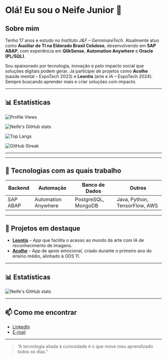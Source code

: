 # Olá! Eu sou o Neife Junior 👋

## Sobre mim
Tenho 17 anos e estudo no *Instituto J&F – GerminareTech*. Atualmente atuo como **Auxiliar de TI na Eldorado Brasil Celulose**, desenvolvendo em **SAP ABAP**, com experiência em **QlikSense**, **Automation Anywhere** e **Oracle (PL/SQL)**.

Sou apaixonado por tecnologia, inovação e pelo impacto social que soluções digitais podem gerar. Já participei de projetos como **Acolhe** (saúde mental – ExpoTech 2023) e **Leontis** (arte e IA – ExpoTech 2024). Sempre buscando aprender mais e criar soluções com impacto.


---

## 📊 Estatísticas

<!-- Card de visualizações de perfil -->
![Profile Views](https://komarev.com/ghpvc/?username=neifejunior&style=flat)

<!-- Card: GitHub Readme Stats (resumo completo) -->
![Neife's GitHub stats](https://github-readme-stats.vercel.app/api?username=neifejunior&show_icons=true&theme=dark)

<!-- Card: Top Languages -->
![Top Langs](https://github-readme-stats.vercel.app/api/top-langs/?username=neifejunior&layout=compact&theme=dark)

<!-- Card: Streak (opcional) -->
![GitHub Streak](https://github-readme-streak-stats.herokuapp.com/?user=neifejunior&theme=dark)

---

---

## 🚀 Tecnologias com as quais trabalho

| Backend        | Automação           | Banco de Dados      | Outros                                |
|----------------|---------------------|----------------------|---------------------------------------|
| SAP ABAP       | Automation Anywhere | PostgreSQL, MongoDB | Java, Python, TensorFlow, AWS         |

---

## 🌟 Projetos em destaque

- **[Leontis](https://github.com/leontis2024)** – App que facilita o acesso ao mundo da arte com IA de reconhecimento de imagens.
- **[Acolhe](https://github.com/Acolhe)** – App de apoio emocional, criado durante o primeiro ano do ensino médio, alinhado à ODS 11.


---

## 📊 Estatísticas

![Neife's GitHub stats](https://github-readme-stats.vercel.app/api?username=neifejunior&show_icons=true&theme=dark)

---

## 📫 Como me encontrar

- [LinkedIn](https://www.linkedin.com/in/neife-junior-323158276/)  
- [E-mail](neifejunior@gmail.com)

---

> “A tecnologia aliada à curiosidade é o que move meu aprendizado todos os dias.”
